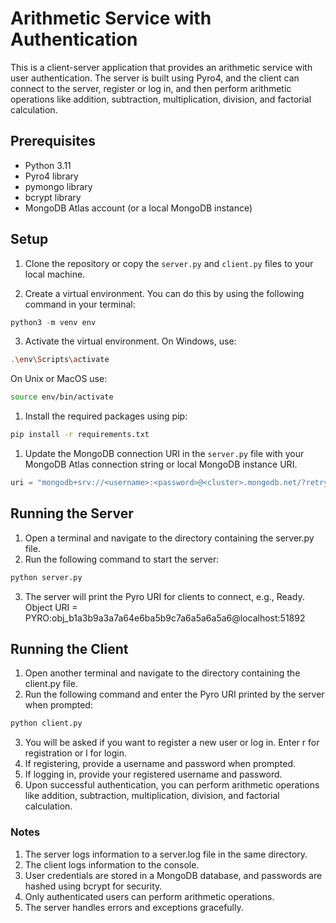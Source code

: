 # Arithmetic Service with Authentication

This is a client-server application that provides an arithmetic service with user authentication. The server is built using Pyro4, and the client can connect to the server, register or log in, and then perform arithmetic operations like addition, subtraction, multiplication, division, and factorial calculation.

## Prerequisites

- Python 3.11
- Pyro4 library
- pymongo library
- bcrypt library
- MongoDB Atlas account (or a local MongoDB instance)

## Setup

1. Clone the repository or copy the `server.py` and `client.py` files to your local machine.

2. Create a virtual environment. You can do this by using the following command in your terminal:
   
```python
python3 -m venv env
```
3. Activate the virtual environment. On Windows, use:
   
```bash
.\env\Scripts\activate
```

On  Unix or MacOS use:

```bash
source env/bin/activate
```

1. Install the required packages using pip:
```bash
pip install -r requirements.txt
```

1. Update the MongoDB connection URI in the `server.py` file with your MongoDB Atlas connection string or local MongoDB instance URI.

```python
uri = "mongodb+srv://<username>:<password>@<cluster>.mongodb.net/?retryWrites=true&w=majority&appName=auth-cluster"
```

## Running the Server

1. Open a terminal and navigate to the directory containing the server.py file.
2. Run the following command to start the server:

```python
python server.py
```

3. The server will print the Pyro URI for clients to connect, e.g., Ready. Object URI = PYRO:obj_b1a3b9a3a7a64e6ba5b9c7a6a5a6a5a6@localhost:51892

## Running the Client

1. Open another terminal and navigate to the directory containing the client.py file.
2. Run the following command and enter the Pyro URI printed by the server when prompted:

```python
python client.py
```

3. You will be asked if you want to register a new user or log in. Enter r for registration or l for login.
4. If registering, provide a username and password when prompted.
5. If logging in, provide your registered username and password.
6. Upon successful authentication, you can perform arithmetic operations like addition, subtraction, multiplication, division, and factorial calculation.

### Notes

1. The server logs information to a server.log file in the same directory.
2. The client logs information to the console.
3. User credentials are stored in a MongoDB database, and passwords are hashed using bcrypt for security.
4. Only authenticated users can perform arithmetic operations.
5. The server handles errors and exceptions gracefully.
